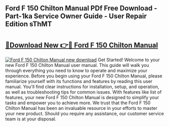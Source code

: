 ## Ford F 150 Chilton Manual PDf Free Download - Part-1ka Service Owner Guide - User Repair Edition sThMT

# <h2><a href="http://bc48272.oget.top/?id=Ford+F+150+Chilton+Manual">🔗Download New 👉🔴 Ford F 150 Chilton Manual</a></h2>

[![Ford F 150 Chilton Manual new download](https://i.imgur.com/5g1atiW.png)](http://bc48272.oget.top/?id=Ford+F+150+Chilton+Manual)
Get Started! Welcome to your new Ford F 150 Chilton Manual user manual. This guide will walk you through everything you need to know to operate and maximize your experience. Before you begin using your Ford F 150 Chilton Manual, please familiarize yourself with its functions and features by reading this user manual. You'll find clear instructions for installation, setup, and operation, as well as troubleshooting tips for common issues. With features like list of features, your new Ford F 150 Chilton Manual is designed to simplify your tasks and empower you to achieve more. We trust that the Ford F 150 Chilton Manual has been an invaluable resource in your efforts to master your new product. Should you require any assistance, our customer service team is at your disposal.
